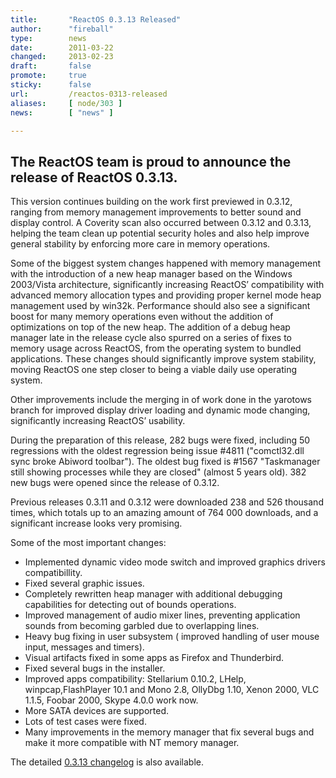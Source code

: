 ```yaml
---
title:       "ReactOS 0.3.13 Released"
author:      "fireball"
type:        news
date:        2011-03-22
changed:     2013-02-23
draft:       false
promote:     true
sticky:      false
url:         /reactos-0313-released
aliases:     [ node/303 ]
news:        [ "news" ]

---
```


<h2>The ReactOS team is proud to announce the release of ReactOS 0.3.13.</h2>
<p>This version continues building on the work first previewed in 0.3.12, ranging from memory management improvements to better sound and display control.  A Coverity scan also occurred between 0.3.12 and 0.3.13, helping the team clean up potential security holes and also help improve general stability by enforcing more care in memory operations.</p>
<p>Some of the biggest system changes happened with memory management with the introduction of a new heap manager based on the Windows 2003/Vista architecture, significantly increasing ReactOS’ compatibility with advanced memory allocation types and providing proper kernel mode heap management used by win32k.  Performance should also see a significant boost for many memory operations even without the addition of optimizations on top of the new heap.  The addition of a debug heap manager late in the release cycle also spurred on a series of fixes to memory usage across ReactOS, from the operating system to bundled applications.  These changes should significantly improve system stability, moving ReactOS one step closer to being a viable daily use operating system.</p>
<p>Other improvements include the merging in of work done in the yarotows branch for improved display driver loading and dynamic mode changing, significantly increasing ReactOS’ usability.</p>
<p>During the preparation of this release, 282 bugs were fixed, including 50 regressions with the oldest regression being issue #4811 ("comctl32.dll sync broke Abiword toolbar"). The oldest bug fixed is #1567 "Taskmanager still showing processes while they are closed" (almost 5 years old). 382 new bugs were opened since the release of 0.3.12.</p>
<p>Previous releases 0.3.11 and 0.3.12 were downloaded 238 and 526 thousand times, which totals up to an amazing amount of 764 000 downloads, and a significant increase looks very promising.</p>

<p>Some of the most important changes: </p>
<ul>
<li>Implemented dynamic video mode switch and improved graphics drivers compatibillity.</li>
<li>Fixed several graphic issues.</li>
<li>Completely rewritten heap manager with additional debugging capabilities for detecting out of bounds operations.</li>
<li>Improved management of audio mixer lines, preventing application sounds from becoming garbled due to overlapping lines.</li>
<li>Heavy bug fixing in user subsystem ( improved handling of user mouse input, messages and timers).</li>
<li>Visual artifacts fixed in some apps as Firefox and Thunderbird.</li>
<li>Fixed several bugs in the installer.</li>
<li>Improved apps compatibility: Stellarium 0.10.2, LHelp, winpcap,FlashPlayer 10.1 and Mono 2.8, OllyDbg 1.10, Xenon 2000, VLC 1.1.5, Foobar 2000, Skype 4.0.0 work now.</li>
<li>More SATA devices are supported.</li>
<li>Lots of test cases were fixed.</li>
<li>Many improvements in the memory manager that fix several bugs and make it more compatible with NT memory manager.</li>

</ul>
<p>The detailed <a href="../wiki/index.php/ChangeLog-0.3.13">0.3.13 changelog</a> is also available. </p>
